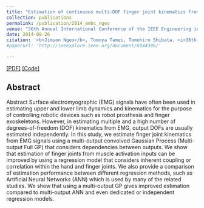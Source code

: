 ```yaml
---
title: "Estimation of continuous multi-DOF finger joint kinematics from surface EMG using a multi-output GP"
collection: publications
permalink: /publication/2014_embc_ngeo
venue: "36th Annual International Conference of the IEEE Engineering in Medicine and Biology Society (EMBC), Chicago, USA"
date: 2014-08-26
citation: '<b>Jimson Ngeo</b>, Tomoya Tamei, Tomohiro Shibata. <i>36th Annual International Conference of the IEEE Engineering in Medicine and Biology Society (EMBC)</i>. 2014.'
#paperurl: 'http://ieeexplore.ieee.org/document/6944386/'

---  
```

[[PDF]](http://jngeo.github.io/files/2014_embc_ngeo.pdf) [[Code]]()

## Abstract
Abstract
Surface electromyographic (EMG) signals have often been used in estimating upper and lower limb dynamics and kinematics for the purpose of controlling robotic devices such as robot prosthesis and finger exoskeletons. However, in estimating multiple and a high number of degrees-of-freedom (DOF) kinematics from EMG, output DOFs are usually estimated independently. In this study, we estimate finger joint kinematics from EMG signals using a multi-output convolved Gaussian Process (Multi-output Full GP) that considers dependencies between outputs. We show that estimation of finger joints from muscle activation inputs can be improved by using a regression model that considers inherent coupling or correlation within the hand and finger joints. We also provide a comparison of estimation performance between different regression methods, such as Artificial Neural Networks (ANN) which is used by many of the related studies. We show that using a multi-output GP gives improved estimation compared to multi-output ANN and even dedicated or independent regression models.
